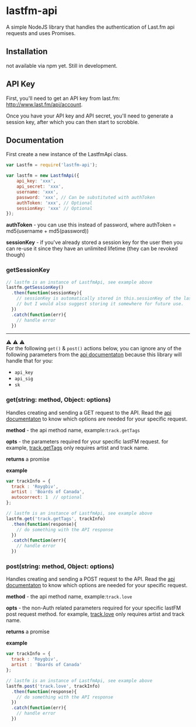 # lastfm-api

A simple NodeJS library that handles the authentication of Last.fm api requests and uses Promises.

## Installation
not available via npm yet.  Still in development.

## API Key

First, you'll need to get an API key from last.fm: http://www.last.fm/api/account.

Once you have your API key and API secret, you'll need to generate a session key, after which you can then start to scrobble.

## Documentation

First create a new instance of the LastfmApi class.

```js
var Lastfm = require('lastfm-api');

var lastfm = new LastfmApi({
	api_key: 'xxx',
	api_secret: 'xxx',
	username: 'xxx',
	password: 'xxx', // Can be substituted with authToken
	authToken: 'xxx', // Optional
	sessionKey: 'xxx' // Optional
});
```
**authToken** - you can use this instead of password, where authToken = md5(username + md5(password))

**sessionKey** - if you've already stored a session key for the user then you can re-use it since they have an unlimited lifetime (they can be revoked though)

### getSessionKey

```js
// lastfm is an instance of LastfmApi, see example above
lastfm.getSessionKey()
  .then(function(sessionKey){
    // sessionKey is automatically stored in this.sessionKey of the lastfm instance
    // but I would also suggest storing it somewhere for future use.
  })
  .catch(function(err){
    // handle error
  })
```

--------

:warning: :warning: :warning:    
For the following `get()` & `post()` actions below, you can ignore any of the following parameters from the [api documentaton](https://www.last.fm/api)  because this library will handle that for you:    
* `api_key`
* `api_sig`
* `sk`


### get(string: method, Object: options)

Handles creating and sending a GET request to the API.  Read the [api documentaton](https://www.last.fm/api) to know which options are needed for your specific request.  

**method** - the api method name, example:`track.getTags`

**opts** - the parameters required for your specific lastFM request.  for example, [track.getTags](https://www.last.fm/api/show/track.getTags) only requires artist and track name.

**returns** a promise

**example**
```js
var trackInfo = {
  track : 'Roygbiv',
  artist : 'Boards of Canada',
  autocorrect: 1  // optional
};

// lastfm is an instance of LastfmApi, see example above
lastfm.get('track.getTags', trackInfo)
  .then(function(response){
    // do something with the API response
  })
  .catch(function(err){
    // handle error
  })
```

### post(string: method, Object: options)

Handles creating and sending a POST request to the API.  Read the [api documentaton](https://www.last.fm/api) to know which options are needed for your specific request.  

**method** - the api method name, example:`track.love`

**opts** - the non-Auth related parameters required for your specific lastFM post request method.  for example, [track.love](https://www.last.fm/api/show/track.love) only requires artist and track name.


**returns** a promise

**example**
```js
var trackInfo = {
  track : 'Roygbiv',
  artist : 'Boards of Canada'
};

// lastfm is an instance of LastfmApi, see example above
lastfm.post('track.love', trackInfo)
  .then(function(response){
    // do something with the API response
  })
  .catch(function(err){
    // handle error
  })
```